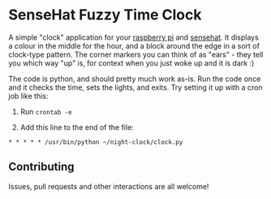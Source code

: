 # SenseHat Fuzzy Time Clock

A simple "clock" application for your [raspberry pi](https://www.raspberrypi.org/) and [sensehat](https://projects.raspberrypi.org/en/projects/getting-started-with-the-sense-hat). It displays a colour in the middle for the hour, and a block around the edge in a sort of clock-type pattern. The corner markers you can think of as "ears" - they tell you which way "up" is, for context when you just woke up and it is dark :)

The code is python, and should pretty much work as-is. Run the code once and it checks the time, sets the lights, and exits. Try setting it up with a cron job like this:

1. Run `crontab -e`

2. Add this line to the end of the file:

`* * * * * /usr/bin/python ~/night-clock/clock.py`

## Contributing

Issues, pull requests and other interactions are all welcome!
